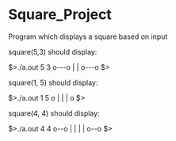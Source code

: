 # Square_Project

Program which displays a square based on input 

square(5,3) should display:

$>./a.out 5 3
o---o
|   |
o---o
$>

square(1, 5) should display:

$>./a.out 1 5
o
|
|
|
o
$>

square(4, 4) should display:

$>./a.out 4 4
o--o
|  |
|  |
o--o
$>
